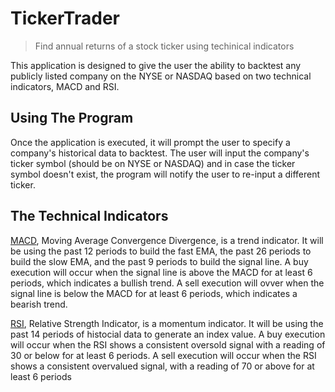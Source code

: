# TickerTrader
>Find annual returns of a stock ticker using techinical indicators

This application is designed to give the user the ability to backtest any publicly listed company on the NYSE or NASDAQ based on two technical indicators, MACD and RSI.

## Using The Program
Once the application is executed, it will prompt the user to specify a company's historical data to backtest. The user will input the company's ticker symbol (should be on NYSE or NASDAQ) and in case the ticker symbol doesn't exist, the program will notify the user to re-input a different ticker. 

## The Technical Indicators
[MACD](https://www.investopedia.com/terms/m/macd.asp), Moving Average Convergence Divergence, is a trend indicator. It will be using the past 12 periods to build the fast EMA, the past 26 periods to build the slow EMA, and the past 9 periods to build the signal line. A buy execution will occur when the signal line is above the MACD for at least 6 periods, which indicates a bullish trend. A sell execution will ovver when the signal line is below the MACD for at least 6 periods, which indicates a bearish trend.

[RSI](https://www.investopedia.com/terms/r/rsi.asp), Relative Strength Indicator, is a momentum indicator. It will be using the past 14 periods of histocial data to generate an index value. A buy execution will occur when the RSI shows a consistent oversold signal with a reading of 30 or below for at least 6 periods. A sell execution will occur when the RSI shows a consistent overvalued signal, with a reading of 70 or above for at least 6 periods



